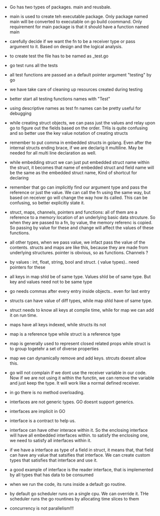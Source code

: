 - Go has two types of packages. main and reusbale. 
- main is used to create teh executable package. Only package named main will be converted to executable on go build coommand. Only requirement for main package is that it should have a function named main

- carefully decide if we want the fn to be a receiver type or pass argument to it. Based on design and the logical analysis.

- to create test the file has to be named as _test.go

- go test runs all the tests 

- all test functions are passed an a default pointer argument "testing" by go

- we have take care of cleaning up resources created during testing

- better start all testing functions names with "Test"

- using descriptive names as test fn names can be pretty useful for debugging

- while creating struct objects, we can pass just the values and relay upon go to figure out the fields based on the order. THis is quite confusing and so better use the key value notation of creating structs

- remember to put comma in embedded structs in golang. Even after the internal structs ending brace, if we are declarig it multiline. May be needed for all multi line declaration as well. 

- while embedding struct we can just put embedded struct name within the struct, it becomes that name of embedded struct and field name will be the same as the embedded struct name, Kind of shortcut for declaring

- remember that go can implicitly find our argument type and pass the reference or just the value. We can call the fn using the same way, but based on receiver go will change the way how its called. This can be confusing, so better explicitly state it.

- struct, maps, channels, pointers and functions: all of them are a reference to a memory location of an underlying basic data strcuture. So when they are passed to a fn, by value, the memory referenc is copied. So passing by value for these and change will affect the values of these functions.

- all other types, when we pass value, we infact pass the value of the contents. structs and maps are like this, because they are made from underlying structures. pointer is obvious, so as functions. Channels ?

- by values : int, float, string, bool and struct. ( value types).. need pointers for these

- all keys in map shld be of same type. Values shld be of same type. But key and values need not to be same type

- go needs commas after every entry inside objects.. even for last entry

- structs can have value of diff types, while map shld have of same type.
- struct needs to know all keys at complie time, while for map we can add it on run time.
- maps have all keys indexed, while structs its not
- map is a reference type while struct is a reference type
- map is generally used to represent closed related props while struct is to group togetehr a set of diverse properties
- map we can dynamically remove and add keys. strcuts doesnt allow this.

- go will not complain if we dont use the receiver variable in our code. Now if we are not using it within the functin, we can remove the variable and just keep the type. It will work like a normal defined receiver. 


- in go there is no method overloading.

- interfaces are not generic types. GO doesnt support generics.
- interfaces are implicit in GO
- interface is a contract to help us.

- interface can have other interace within it. So the enclosing interface will have all embedded interfaces within. to satisfy the enclosing one, we need to satisfy all interfaces within it.

- if we have a interface as type of a field in struct, it means that, that field can have any value that satsifies that interface. We can create custom types that satisfies that interface and use it.

- a good example of interface is the reader interface, that is implemented by all types that has data to be consumed

- when we run the code, its runs inside a default go routine.

- by default go scheduler runs on a single cpu. We can override it. THe scheduler runs the go rountines by allocating time slices to them

- concurrency is not parallelism!!!
